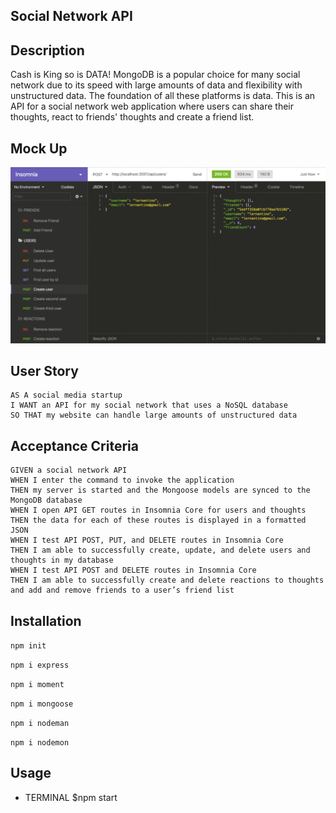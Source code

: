 ## Social Network API
## Description
Cash is King so is DATA! MongoDB is a popular choice for many social network due to its speed with large amounts of data and flexibility with unstructured data. The foundation of all these platforms is data. This is an API for a social network web application where users can share their thoughts, react to friends' thoughts and create a friend list. 
## Mock Up 
![MOCKUP](mockup.gif) 
## User Story
  
```
AS A social media startup
I WANT an API for my social network that uses a NoSQL database
SO THAT my website can handle large amounts of unstructured data
```
  
## Acceptance Criteria
  
``` 
GIVEN a social network API
WHEN I enter the command to invoke the application
THEN my server is started and the Mongoose models are synced to the MongoDB database
WHEN I open API GET routes in Insomnia Core for users and thoughts
THEN the data for each of these routes is displayed in a formatted JSON
WHEN I test API POST, PUT, and DELETE routes in Insomnia Core
THEN I am able to successfully create, update, and delete users and thoughts in my database
WHEN I test API POST and DELETE routes in Insomnia Core
THEN I am able to successfully create and delete reactions to thoughts and add and remove friends to a user’s friend list

```
## Installation 
`npm init`

`npm i express`

`npm i moment`

`npm i mongoose`

`npm i nodeman`

`npm i nodemon`

## Usage

- TERMINAL $npm start
